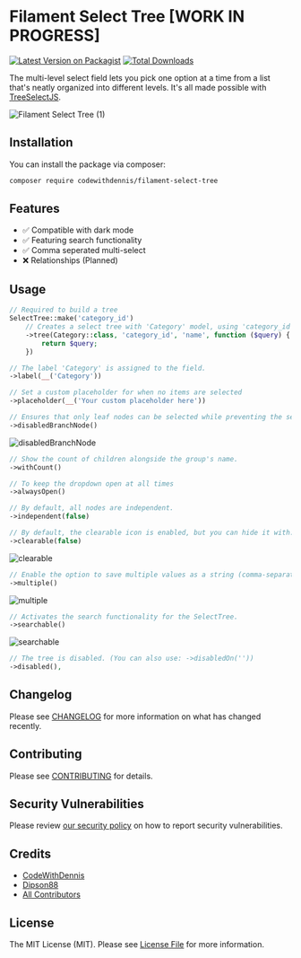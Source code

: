 # Filament Select Tree [WORK IN PROGRESS]

[![Latest Version on Packagist](https://img.shields.io/packagist/v/codewithdennis/filament-select-tree.svg?style=flat-square)](https://packagist.org/packages/codewithdennis/filament-select-tree)
[![Total Downloads](https://img.shields.io/packagist/dt/codewithdennis/filament-select-tree.svg?style=flat-square)](https://packagist.org/packages/codewithdennis/filament-select-tree)

The multi-level select field lets you pick one option at a time from a list that's neatly organized into different levels. It's all made possible with [TreeSelectJS](https://github.com/dipson88/treeselectjs).

![Filament Select Tree (1)](https://github.com/CodeWithDennis/filament-select-tree/assets/23448484/a589af66-d314-4cf2-9cea-d155e52d4bca)

## Installation

You can install the package via composer:

```bash
composer require codewithdennis/filament-select-tree
```

## Features
- ✅ Compatible with dark mode
- ✅ Featuring search functionality
- ✅ Comma seperated multi-select
- ❌ Relationships (Planned)
  
## Usage

```PHP
// Required to build a tree
SelectTree::make('category_id')
    // Creates a select tree with 'Category' model, using 'category_id' as parent and 'name' as label, allowing custom query modification.
    ->tree(Category::class, 'category_id', 'name', function ($query) {
        return $query;
    })
```

```PHP
// The label 'Category' is assigned to the field.
->label(__('Category'))
```

```PHP
// Set a custom placeholder for when no items are selected
->placeholder(__('Your custom placeholder here'))
```

```PHP
// Ensures that only leaf nodes can be selected while preventing the selection of groups.
->disabledBranchNode()
```

![disabledBranchNode](https://github.com/CodeWithDennis/filament-select-tree/assets/23448484/94de4d96-5f39-4633-8fdf-73156362d363)

```PHP
// Show the count of children alongside the group's name.
->withCount()
```

```PHP
// To keep the dropdown open at all times
->alwaysOpen()
```

```PHP
// By default, all nodes are independent.
->independent(false)
```

```php
// By default, the clearable icon is enabled, but you can hide it with:
->clearable(false)
```

![clearable](https://github.com/CodeWithDennis/filament-select-tree/assets/23448484/c7499110-86a7-4177-8853-c21739473c77)

```php
// Enable the option to save multiple values as a string (comma-separated)
->multiple()
```

![multiple](https://github.com/CodeWithDennis/filament-select-tree/assets/23448484/6970676d-1c8e-48fd-8af3-4301a984b976)

```PHP
// Activates the search functionality for the SelectTree.
->searchable()
```

![searchable](https://github.com/CodeWithDennis/filament-select-tree/assets/23448484/5dbab5cb-a895-4f6a-af7c-16520400a902)

```PHP
// The tree is disabled. (You can also use: ->disabledOn(''))
->disabled(),
```

## Changelog

Please see [CHANGELOG](CHANGELOG.md) for more information on what has changed recently.

## Contributing

Please see [CONTRIBUTING](.github/CONTRIBUTING.md) for details.

## Security Vulnerabilities

Please review [our security policy](../../security/policy) on how to report security vulnerabilities.

## Credits

- [CodeWithDennis](https://github.com/CodeWithDennis)
- [Dipson88](https://github.com/dipson88/treeselectjs)
- [All Contributors](../../contributors)

## License

The MIT License (MIT). Please see [License File](LICENSE.md) for more information.

